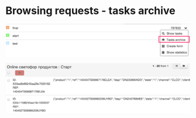 # Browsing requests - tasks archive

![list_nodes_arch](../img/dashboard/list_nodes_arch.png)

![tasks_archive](../img/dashboard/tasks_archive.png)
